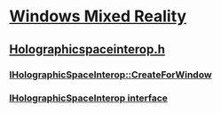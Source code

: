 # [Windows Mixed Reality](../_mixedreality/index.md)
## [Holographicspaceinterop.h](index.md)
### [IHolographicSpaceInterop::CreateForWindow](../holographicspaceinterop/nf-holographicspaceinterop-iholographicspaceinterop-createforwindow.md)
### [IHolographicSpaceInterop interface](../holographicspaceinterop/nn-holographicspaceinterop-iholographicspaceinterop.md)
